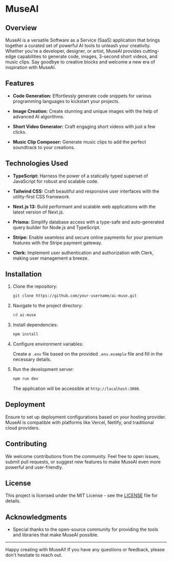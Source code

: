 # MuseAI

## Overview

MuseAI is a versatile Software as a Service (SaaS) application that brings together a curated set of powerful AI tools to unleash your creativity. Whether you're a developer, designer, or artist, MuseAI provides cutting-edge capabilities to generate code, images, 3-second short videos, and music clips. Say goodbye to creative blocks and welcome a new era of inspiration with MuseAI.

## Features

- **Code Generation:** Effortlessly generate code snippets for various programming languages to kickstart your projects.

- **Image Creation:** Create stunning and unique images with the help of advanced AI algorithms.

- **Short Video Generator:** Craft engaging short videos with just a few clicks.

- **Music Clip Composer:** Generate music clips to add the perfect soundtrack to your creations.

## Technologies Used

- **TypeScript:** Harness the power of a statically typed superset of JavaScript for robust and scalable code.

- **Tailwind CSS:** Craft beautiful and responsive user interfaces with the utility-first CSS framework.

- **Next.js 13:** Build performant and scalable web applications with the latest version of Next.js.

- **Prisma:** Simplify database access with a type-safe and auto-generated query builder for Node.js and TypeScript.

- **Stripe:** Enable seamless and secure online payments for your premium features with the Stripe payment gateway.

- **Clerk:** Implement user authentication and authorization with Clerk, making user management a breeze.

## Installation

1. Clone the repository:

   ```bash
   git clone https://github.com/your-username/ai-muse.git
   ```

2. Navigate to the project directory:

   ```bash
   cd ai-muse
   ```

3. Install dependencies:

   ```bash
   npm install
   ```

4. Configure environment variables:

   Create a `.env` file based on the provided `.env.example` file and fill in the necessary details.

5. Run the development server:

   ```bash
   npm run dev
   ```

   The application will be accessible at `http://localhost:3000`.

## Deployment

Ensure to set up deployment configurations based on your hosting provider. MuseAI  is compatible with platforms like Vercel, Netlify, and traditional cloud providers.

## Contributing

We welcome contributions from the community. Feel free to open issues, submit pull requests, or suggest new features to make MuseAI even more powerful and user-friendly.

## License

This project is licensed under the MIT License - see the [LICENSE](LICENSE) file for details.

## Acknowledgments

- Special thanks to the open-source community for providing the tools and libraries that make MuseAI possible.

---

Happy creating with MuseAI! If you have any questions or feedback, please don't hesitate to reach out.